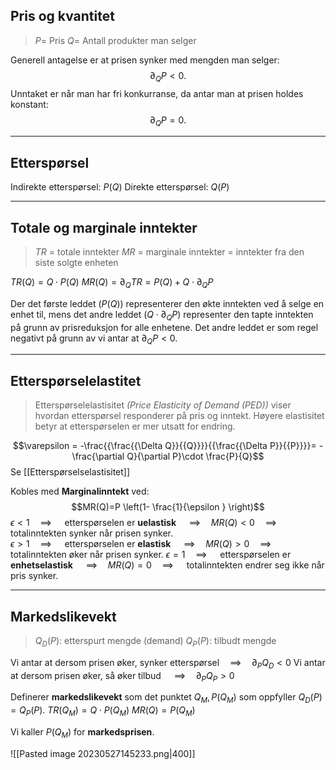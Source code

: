 ## Pris og kvantitet

> $P=$ Pris
> $Q=$  Antall produkter man selger

Generell antagelse er at prisen synker med mengden man selger:
$$\partial_{Q}P<0.$$
Unntaket er når man har fri konkurranse, da antar man at prisen holdes konstant:
$$\partial_{Q}P=0.$$

---
## Etterspørsel

Indirekte etterspørsel: $P(Q)$
Direkte etterspørsel: $Q(P)$ 

---
## Totale og marginale inntekter
>$TR$ = totale inntekter
>$MR$ = marginale inntekter = inntekter fra den siste solgte enheten

$TR(Q)=Q \cdot P(Q)$
$MR(Q)=\partial_{Q}TR=P(Q)+ Q \cdot \partial_{Q}P$

Der det første leddet $(P(Q))$ representerer den økte inntekten ved å selge en enhet til, mens det andre leddet $(Q \cdot \partial_{Q}P)$ representer den tapte inntekten på grunn av prisreduksjon for alle enhetene. 
Det andre leddet er som regel negativt på grunn av vi antar at $\partial_{Q}P<0$.

---
## Etterspørselelastitet
>Etterspørselelastisitet *(Price Elasticity of Demand (PED))* viser hvordan etterspørsel responderer på pris og inntekt. Høyere elastisitet betyr at etterspørselen er mer utsatt for endring.

$$\varepsilon = -\frac{{\frac{{\Delta Q}}{{Q}}}}{{\frac{{\Delta P}}{{P}}}}= -\frac{\partial Q}{\partial P}\cdot \frac{P}{Q}$$
Se [[Etterspørselselastisitet]]

Kobles med **Marginalinntekt** ved:
$$MR(Q)=P \left(1- \frac{1}{\epsilon } \right)$$
$\epsilon <1 \quad\implies\quad$ etterspørselen er **uelastisk** $\quad\implies\quad MR(Q)<0 \quad\implies\quad$ totalinntekten synker når prisen synker.  
$\epsilon >1 \quad\implies\quad$ etterspørselen er **elastisk** $\quad\implies\quad MR(Q)>0\quad\implies\quad$totalinntekten øker når prisen synker. 
$\epsilon = 1 \quad\implies\quad$ etterspørselen er **enhetselastisk** $\quad\implies\quad MR(Q)=0 \quad\implies\quad$ totalinntekten endrer seg ikke når pris synker.

---
## Markedslikevekt
>$Q_{D}(P):$ etterspurt mengde (demand)
>$Q_{P}(P):$ tilbudt mengde

Vi antar at dersom prisen øker, synker etterspørsel$\quad\implies\quad \partial_{P}Q_{D}<0$
Vi antar at dersom prisen øker, så øker tilbud $\quad\implies\quad \partial_{P}Q_{P}>0$

Definerer **markedslikevekt** som det punktet $Q_{M},P(Q_{M})$ som oppfyller $Q_{D}(P)=Q_{P}(P)$.
$TR(Q_{M})=Q \cdot P(Q_{M})$
$MR(Q)=P(Q_{M})$ 

Vi kaller $P(Q_{M})$ for **markedsprisen**.

![[Pasted image 20230527145233.png|400]]